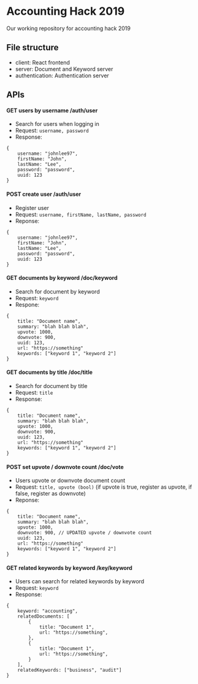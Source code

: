 # Accounting Hack 2019
Our working repository for accounting hack 2019

## File structure
- client: React frontend
- server: Document and Keyword server
- authentication: Authentication server

## APIs
#### GET users by username /auth/user
- Search for users when logging in
- Request: `username, password`
- Response: 
```
{
    username: "johnlee97",
    firstName: "John",
    lastName: "Lee",
    password: "password",
    uuid: 123
}
```

#### POST create user /auth/user
- Register user
- Request: `username, firstName, lastName, password`
- Reponse: 
```
{
    username: "johnlee97",
    firstName: "John",
    lastName: "Lee",
    password: "password",
    uuid: 123
}
```

#### GET documents by keyword /doc/keyword
- Search for document by keyword
- Request: `keyword`
- Respone:
```
{
    title: "Document name",
    summary: "blah blah blah",
    upvote: 1000,
    downvote: 900,
    uuid: 123,
    url: "https://something"
    keywords: ["keyword 1", "keyword 2"]
}
```

#### GET documents by title /doc/title
- Search for document by title
- Request: `title`
- Response:
```
{
    title: "Document name",
    summary: "blah blah blah",
    upvote: 1000,
    downvote: 900,
    uuid: 123,
    url: "https://something"
    keywords: ["keyword 1", "keyword 2"]
}
```

#### POST set upvote / downvote count /doc/vote
- Users upvote or downvote document count
- Request: `title, upvote (bool)` (if upvote is true, register as upvote, if false, register as downvote)
- Reponse: 
```
{
    title: "Document name",
    summary: "blah blah blah",
    upvote: 1000,
    downvote: 900, // UPDATED upvote / downvote count
    uuid: 123,
    url: "https://something"
    keywords: ["keyword 1", "keyword 2"]
}
```

#### GET related keywords by keyword /key/keyword
- Users can search for related keywords by keyword
- Request: `keyword`
- Response: 
```
{
    keyword: "accounting",
    relatedDocuments: [
        {
            title: "Document 1",
            url: "https://something",
        },
        {
            title: "Document 1",
            url: "https://something",
        }
    ],
    relatedKeywords: ["business", "audit"]
}